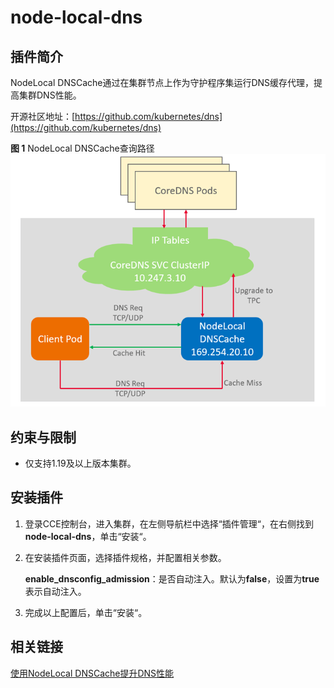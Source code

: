 # node-local-dns<a name="cce_10_0404"></a>

## 插件简介<a name="section25311744154917"></a>

NodeLocal DNSCache通过在集群节点上作为守护程序集运行DNS缓存代理，提高集群DNS性能。

开源社区地址：[https://github.com/kubernetes/dns](https://github.com/kubernetes/dns)

**图 1**  NodeLocal DNSCache查询路径<a name="fig36421622164815"></a>  
![](figures/NodeLocal-DNSCache查询路径-8.png "NodeLocal-DNSCache查询路径-8")

## 约束与限制<a name="section10849134521812"></a>

-   仅支持1.19及以上版本集群。

## 安装插件<a name="section186134814119"></a>

1.  登录CCE控制台，进入集群，在左侧导航栏中选择“插件管理“，在右侧找到**node-local-dns**，单击“安装“。
2.  在安装插件页面，选择插件规格，并配置相关参数。

    **enable\_dnsconfig\_admission**：是否自动注入。默认为**false**，设置为**true**表示自动注入。

3.  完成以上配置后，单击“安装“。

## 相关链接<a name="section342243017471"></a>

[使用NodeLocal DNSCache提升DNS性能](使用NodeLocal-DNSCache提升DNS性能.md)

